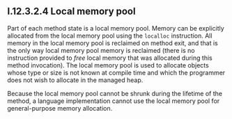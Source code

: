 ## I.12.3.2.4 Local memory pool

Part of each method state is a local memory pool. Memory can be explicitly allocated from the local memory pool using the `localloc` instruction. All memory in the local memory pool is reclaimed on method exit, and that is the only way local memory pool memory is reclaimed (there is no instruction provided to *free* local memory that was allocated during this method invocation). The local memory pool is used to allocate objects whose type or size is not known at compile time and which the programmer does not wish to allocate in the managed heap.

Because the local memory pool cannot be shrunk during the lifetime of the method, a language implementation cannot use the local memory pool for general-purpose memory allocation.
